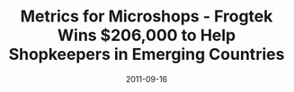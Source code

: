 ---
title: Metrics for Microshops - Frogtek Wins $206,000 to Help Shopkeepers in Emerging Countries
date: 2011-09-16
external_link: https://archive.nytimes.com/www.nytimes.com/external/venturebeat/2011/09/16/16venturebeat-metrics-for-microshops-frogtek-wins-206000-t-85764.html
thumbnail: /assets/press/20110916-ny-times.png
in_home: true
---